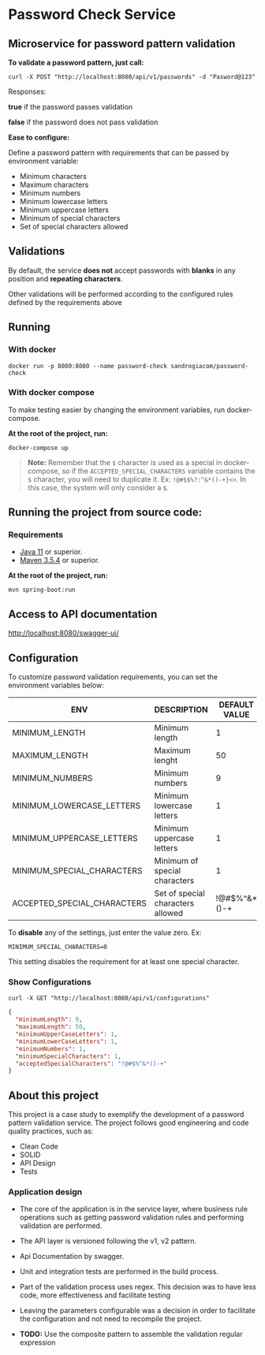 # Password Check Service

## Microservice for password pattern validation

**To validate a password pattern, just call:**

```shell
curl -X POST "http://localhost:8080/api/v1/passwords" -d "Pasword@123"
```

Responses:

**true** if the password passes validation

**false** if the password does not pass validation


**Ease to configure:**

Define a password pattern with requirements that can be passed by environment variable:

- Minimum characters
- Maximum characters
- Minimum numbers
- Minimum lowercase letters
- Minimum uppercase letters
- Minimum of special characters
- Set of special characters allowed
  
## Validations

By default, the service **does not** accept passwords with **blanks** in any position and **repeating characters**.

Other validations will be performed according to the configured rules defined by the requirements above

## Running

### With docker

```shell
docker run -p 8080:8080 --name password-check sandrogiacom/password-check
```

### With docker compose

To make testing easier by changing the environment variables, run docker-compose.

**At the root of the project, run:**

```shell
docker-compose up
```
> **Note:** Remember that the `$` character is used as a special in docker-compose, so if the 
> `ACCEPTED_SPECIAL_CHARACTERS` variable 
contains the `$` character, you will need to duplicate it. Ex: `!@#$$%?:^&*()-+}<>`. In this case, the system will only consider a `$`.

## Running the project from source code:

### Requirements

* [Java 11](https://adoptopenjdk.net/) or superior.
* [Maven 3.5.4](https://maven.apache.org/download.cgi) or superior.

**At the root of the project, run:**

```shell
mvn spring-boot:run
```

## Access to API documentation

[http://localhost:8080/swagger-ui/](http://localhost:8080/swagger-ui/)


## Configuration

To customize password validation requirements, you can set the environment variables below:

|      ENV                      |DESCRIPTION                            |DEFAULT VALUE  |
|-------------------------------|---------------------------------------|---------------|
|MINIMUM_LENGTH                 | Minimum length                        |1              |
|MAXIMUM_LENGTH                 | Maximum lenght                        |50             |
|MINIMUM_NUMBERS                | Minimum numbers                       |9              |
|MINIMUM_LOWERCASE_LETTERS      | Minimum lowercase letters             |1              |
|MINIMUM_UPPERCASE_LETTERS      | Minimum uppercase letters             |1              |
|MINIMUM_SPECIAL_CHARACTERS     | Minimum of special characters         |1              |
|ACCEPTED_SPECIAL_CHARACTERS    | Set of special characters allowed     |!@#$%^&*()-+   |

To **disable** any of the settings, just enter the value zero. Ex:

`MINIMUM_SPECIAL_CHARACTERS=0`

This setting disables the requirement for at least one special character.

### Show Configurations

```shell
curl -X GET "http://localhost:8080/api/v1/configurations"
```

```json
{
  "minimumLength": 9,
  "maximumLength": 50,
  "minimumUpperCaseLetters": 1,
  "minimumLowerCaseLetters": 1,
  "minimumNumbers": 1,
  "minimumSpecialCharacters": 1,
  "acceptedSpecialCharacters": "!@#$%^&*()-+"
}
```

## About this project

This project is a case study to exemplify the development of a password pattern validation service. The project follows good engineering and code quality practices, such as:

- Clean Code
- SOLID
- API Design
- Tests

### Application design

- The core of the application is in the service layer, where business rule operations such as getting password validation rules and performing validation are performed.

- The API layer is versioned following the v1, v2 pattern.

- Api Documentation by swagger.

- Unit and integration tests are performed in the build process.

- Part of the validation process uses regex. This decision was to have less code, more effectiveness and facilitate testing

- Leaving the parameters configurable was a decision in order to facilitate the configuration and not need to recompile the project.

- **TODO:** Use the composite pattern to assemble the validation regular expression

